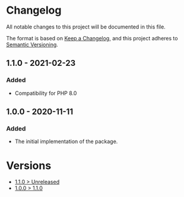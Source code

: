# Changelog
All notable changes to this project will be documented in this file.

The format is based on [Keep a Changelog](https://keepachangelog.com/en/1.0.0/),
and this project adheres to [Semantic Versioning](https://semver.org/spec/v2.0.0.html).

## 1.1.0 - 2021-02-23
### Added
- Compatibility for PHP 8.0

## 1.0.0 - 2020-11-11
### Added
- The initial implementation of the package.

# Versions
- [1.1.0 > Unreleased](https://github.com/grizz-it/log/compare/1.1.0...HEAD)
- [1.0.0 > 1.1.0](https://github.com/grizz-it/log/compare/1.0.0...1.1.0)
